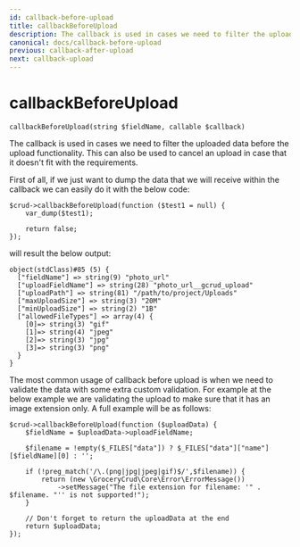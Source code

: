 ```yaml
---
id: callback-before-upload
title: callbackBeforeUpload
description: The callback is used in cases we need to filter the uploaded data before the upload functionality.
canonical: docs/callback-before-upload
previous: callback-after-upload
next: callback-upload
---
```


# callbackBeforeUpload

<pre><code class="language-php">callbackBeforeUpload(string $fieldName, callable $callback)</code></pre>
The callback is used in cases we need to filter the uploaded data before the upload functionality. 
This can also be used to cancel an upload in case that it doesn't fit with the requirements.

First of all, if we just want to dump the data that we will receive within the callback we can easily do it with the below code:

<pre><code class="language-php">$crud->callbackBeforeUpload(function ($test1 = null) {
    var_dump($test1);

    return false;
});</code></pre>

will result the below output:

<pre><code>object(stdClass)#85 (5) {
  ["fieldName"] => string(9) "photo_url"
  ["uploadFieldName"] => string(28) "photo_url__gcrud_upload"
  ["uploadPath"] => string(81) "/path/to/project/Uploads"
  ["maxUploadSize"] => string(3) "20M"
  ["minUploadSize"] => string(2) "1B"
  ["allowedFileTypes"] => array(4) {
    [0]=> string(3) "gif"
    [1]=> string(4) "jpeg"
    [2]=> string(3) "jpg"
    [3]=> string(3) "png"
  }
}</code></pre>

The most common usage of callback before upload is when we need to validate the data with some extra custom validation. For example at the below example we are validating the upload to make sure that it has an image extension only. A full example will be as follows:

<pre><code class="language-php">$crud->callbackBeforeUpload(function ($uploadData) {
    $fieldName = $uploadData->uploadFieldName;

    $filename = !empty($_FILES["data"]) ? $_FILES["data"]["name"][$fieldName][0] : '';

    if (!preg_match('/\.(png|jpg|jpeg|gif)$/',$filename)) {
        return (new \GroceryCrud\Core\Error\ErrorMessage())
            ->setMessage("The file extension for filename: '" . $filename. "'' is not supported!");
    }

    // Don't forget to return the uploadData at the end
    return $uploadData;
});</code></pre>